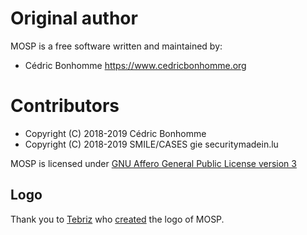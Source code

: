 # Original author

MOSP is a free software written and maintained by:

* Cédric Bonhomme https://www.cedricbonhomme.org


# Contributors

* Copyright (C) 2018-2019 Cédric Bonhomme
* Copyright (C) 2018-2019 SMILE/CASES gie securitymadein.lu

MOSP is licensed under
[GNU Affero General Public License version 3](https://www.gnu.org/licenses/agpl-3.0.html)

## Logo

Thank you to [Tebriz](https://github.com/tebriz159) who
[created](https://github.com/CASES-LU/MOSP/issues/7) the logo of MOSP.
